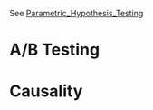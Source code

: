 See [Parametric_Hypothesis_Testing](../../../Mathematics/Probablity_Statistics/Statistics_Model_Perspective/假设检验/Parametric_Hypothesis_Testing.md)

# A/B Testing



# Causality
